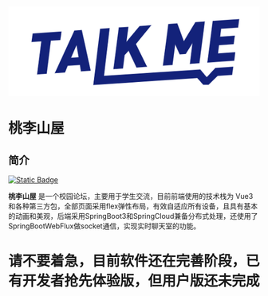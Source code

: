 ![talk me](./public/talk-me.png)

# 桃李山屋

## 简介

[![Static Badge](https://img.shields.io/badge/license-MIT-bule)](./LICENSE)

**桃李山屋**  是一个校园论坛，主要用于学生交流，目前前端使用的技术栈为
Vue3和各种第三方包，全部页面采用flex弹性布局，有效自适应所有设备，且具有基本的动画和美观，后端采用SpringBoot3和SpringCloud兼备分布式处理，还使用了SpringBootWebFlux做socket通信，实现实时聊天室的功能。

# 请不要着急，目前软件还在完善阶段，已有开发者抢先体验版，但用户版还未完成
